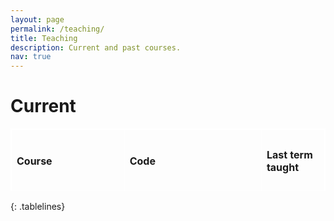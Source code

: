 ```yaml
---
layout: page
permalink: /teaching/
title: Teaching
description: Current and past courses.
nav: true
---
```


# Current

<style>
table, th, td {
  border: 1px solid white;
  border-collapse: collapse;
  border-style: ridge;
  height:100px;
}
tr:nth-child(even) {
  background-color: #D6EEEE;
}
table {
    width: 100%;
}
       
</style>

| **Course** | **Code** | **Last term taught** |
| :---- | :------ | :--------------------- |
| Introduction to practical statistics | [STAT0004](https://www.ucl.ac.uk/module-catalogue/modules/introduction-to-practical-statistics-STAT0004) | Spring 2022 |
| Linear Models and Analysis of Variance | STAT0006 | Autumn 2022 |
| Skills Development Workshops | [STAT0034](https://www.ucl.ac.uk/module-catalogue/modules/research-project-STAT0034) | Summer 2022 |
| MSc projects | STAT0030 | Summer 2022 |
| Mathematical and Statistical Modeling | CIVE97044 | Autumn 2020 |
| Graphical Models | MATH97130/MATH97080 | Spring 2020 |
|Individual Research Poster Project | MATH40008 | Spring 2020 |
|Probability and Statistics | MATH40005 | Autumn 2020|
|Probability for Statistics | MATH50010 | Autumn 2020|

{: .tablelines}

